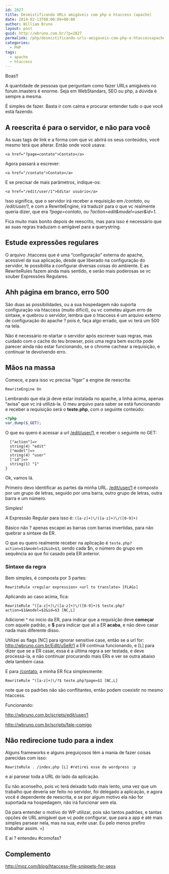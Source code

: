 ```yaml
---
id: 2827
title: Desmistificando URLs amigáveis com php e htaccess (apache)
date: 2014-02-13T08:00:09+00:00
author: William Bruno
layout: post
guid: http://wbruno.com.br/?p=2827
permalink: /php/desmistificando-urls-amigaveis-com-php-e-htaccessapache/
categories:
  - PHP
tags:
  - apache
  - htaccess
---
```

Boas!!
  
A quantidade de pessoas que perguntam como fazer URLs amigáveis no forum.imasters é enorme. Seja em WebStandars, SEO ou php, a dúvida é sempre a mesma.
  
<!--more-->


  
É simples de fazer. Basta ir com calma e procurar entender tudo o que você está fazendo.

## A reescrita é para o servidor, e não para você

As suas tags de link e a forma com que vc abrirá os seus conteúdos, você mesmo terá que alterar. Então onde você usava:

```<a href="?page=contato">Contato</a>```

Agora passará a escrever:

```<a href="/contato">Contato</a>```

E se precisar de mais parâmetros, indique-os:

```<a href="/edit/user/1">Editar usuário</a>```

Isso significa, que o servidor irá receber a requisição em <var>/contato</var>, ou <var>/edit/user/1</var>, e com a RewriteEngine, irá traduzir para o que vc realmente queria dizer, que era <var>?page=contato</var>, ou <var>?action=edit&model=user&id=1</var>.

Fica muito mais bonito depois de reescrito, mas para isso é necessário que as suas regras traduzam o amigável para a querystring.

## Estude expressões regulares

O arquivo .htaccess que é uma &#8220;configuração&#8221; externa do apache, acessível da sua aplicação, desde que liberado na configuração do servidor, te possibilita a configurar diversas coisas do ambiente. E as RewriteRules fazem ainda mais sentido, e serão mais poderosas se vc souber Expressões Regulares.

## Ahh página em branco, erro 500

São duas as possibilidades, ou a sua hospedagem não suporta configuração via htaccess (muito difícil), ou vc cometeu algum erro de sintaxe, e quebrou o servidor, lembra que o htaccess é um arquivo externo de configuração do apache ? pois é, faça algo errado, que vc terá um 500 na tela.

Não é necessário re-startar o servidor após escrever suas regras, mas cuidado com o cache do teu browser, pois uma regra bem escrita pode parecer ainda não estar funcionando, se o chrome cachear a requisição, e continuar te devolvendo erro.

## Mãos na massa

Comece, e para isso vc precisa &#8220;ligar&#8221; a engine de reescrita:

```RewriteEngine On```

Lembrando que ela já deve estar instalada no apache, a linha acima, apenas &#8220;avisa&#8221; que vc irá utilizá-la. O meu arquivo para saber se está funcionando e receber a requisição será o **teste.php**, com o seguinte conteúdo:

``` php
<?php 
var_dump($_GET);
```

O que eu quero é acessar a url <u>/edit/user/1</u>, e receber o seguinte no GET:

```array(3) {
  ["action"]=>
  string(4) "edit"
  ["model"]=>
  string(4) "user"
  ["id"]=>
  string(1) "1"
}
```

Ok, vamos lá.

Primeiro devo identificar as partes da minha URL. <u>/edit/user/1</u> é composto por um grupo de letras, seguido por uma barra, outro grupo de letras, outra barra e um número.
  
Simples!

A Expressão Regular para isso é: `([a-z]+)\/([a-z]+)\/([0-9]+)`
  
Básico não ? apenas escapei as barras com barras invertidas, para não quebrar a sintaxe da ER.

O que eu quero realmente receber na aplicação é `teste.php?action=$1&model=$2&id=$3`, sendo cada $n, o número do grupo em sequência ao que foi casado pela ER anterior.

### Sintaxe da regra

Bem simples, é composta por 3 partes:

```RewriteRule <regular expression> <url to translate> [FLAGs]```

Aplicando ao caso acima, fica:

```RewriteRule ^([a-z]+)\/([a-z]+)\/([0-9]+)$ teste.php?action=$1&model=$2&id=$3 [NC,L]```

Adicionei ^ no início da ER, para indicar que a requisição deve **começar** com aquele padrão, e **$** para indicar que ali a ER **acaba**, e não deve casar nada mais diferente disso.
  
Utilizei as flags [NC] para ignorar sensitive case, então se a url for: <u>http://wbruno.com.br/EdIt/uSeR/1</u> a ER continua funcionando, e [L] para dizer que se a ER casar, essa é a última regra a ser testada, e deve processá-la, e não continuar procurando mais ERs e ver se outra abaixo dela também casa.

E para <u>/contato</u>, a minha ER fica simplesmente:

```RewriteRule ^([a-z]+)\/?$ teste.php?page=$1 [NC,L]```

note que os padrões não são conflitantes, então podem coexistir no mesmo htaccess.

Funcionando:
  
<http://wbruno.com.br/scripts/edit/user/1>
  
<http://wbruno.com.br/scripts/fale-comigo>

## Não redirecione tudo para a index

Alguns frameworks e alguns preguiçosos têm a mania de fazer coisas parecidas com isso:

```RewriteRule . /index.php [L] #retirei esse do wordpress :p```

e ai parsear toda a URL do lado da aplicação.
  
Eu não aconselho, pois vc terá deixado tudo mais lento, uma vez que um trabalho que deveria ser feito no servidor, foi delegado a aplicação, e agora você é dependente de reescrita, e se por algum motivo ela não for suportada na hospedagem, não irá funcionar sem ela.

Dá para entender o motivo do WP utilizar, pois são tantos padrões, e tantas opções de URL amigável que vc pode configurar, que para a app é até mais simples parsear nela, mas na sua, evite usar. Eu pelo menos prefiro trabalhar assim. =)

E ai ? entendeu #comofas?

## Complemento

<a href="http://moz.com/blog/htaccess-file-snippets-for-seos" rel="nofollow">http://moz.com/blog/htaccess-file-snippets-for-seos</a>